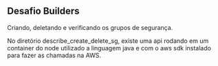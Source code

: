 Desafio Builders
--------

Criando, deletando e verificando os grupos de segurança.

No diretório describe_create_delete_sg, existe uma api rodando em um container do node utilizado a linguagem java e com o aws sdk instalado para fazer as chamadas na AWS.

